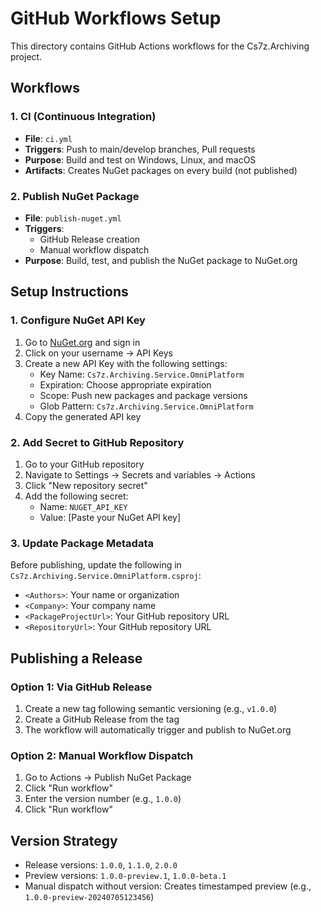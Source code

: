 # GitHub Workflows Setup

This directory contains GitHub Actions workflows for the Cs7z.Archiving project.

## Workflows

### 1. CI (Continuous Integration)
- **File**: `ci.yml`
- **Triggers**: Push to main/develop branches, Pull requests
- **Purpose**: Build and test on Windows, Linux, and macOS
- **Artifacts**: Creates NuGet packages on every build (not published)

### 2. Publish NuGet Package
- **File**: `publish-nuget.yml`
- **Triggers**: 
  - GitHub Release creation
  - Manual workflow dispatch
- **Purpose**: Build, test, and publish the NuGet package to NuGet.org

## Setup Instructions

### 1. Configure NuGet API Key

1. Go to [NuGet.org](https://www.nuget.org) and sign in
2. Click on your username → API Keys
3. Create a new API Key with the following settings:
   - Key Name: `Cs7z.Archiving.Service.OmniPlatform`
   - Expiration: Choose appropriate expiration
   - Scope: Push new packages and package versions
   - Glob Pattern: `Cs7z.Archiving.Service.OmniPlatform`
4. Copy the generated API key

### 2. Add Secret to GitHub Repository

1. Go to your GitHub repository
2. Navigate to Settings → Secrets and variables → Actions
3. Click "New repository secret"
4. Add the following secret:
   - Name: `NUGET_API_KEY`
   - Value: [Paste your NuGet API key]

### 3. Update Package Metadata

Before publishing, update the following in `Cs7z.Archiving.Service.OmniPlatform.csproj`:
- `<Authors>`: Your name or organization
- `<Company>`: Your company name
- `<PackageProjectUrl>`: Your GitHub repository URL
- `<RepositoryUrl>`: Your GitHub repository URL

## Publishing a Release

### Option 1: Via GitHub Release
1. Create a new tag following semantic versioning (e.g., `v1.0.0`)
2. Create a GitHub Release from the tag
3. The workflow will automatically trigger and publish to NuGet.org

### Option 2: Manual Workflow Dispatch
1. Go to Actions → Publish NuGet Package
2. Click "Run workflow"
3. Enter the version number (e.g., `1.0.0`)
4. Click "Run workflow"

## Version Strategy

- Release versions: `1.0.0`, `1.1.0`, `2.0.0`
- Preview versions: `1.0.0-preview.1`, `1.0.0-beta.1`
- Manual dispatch without version: Creates timestamped preview (e.g., `1.0.0-preview-20240705123456`)